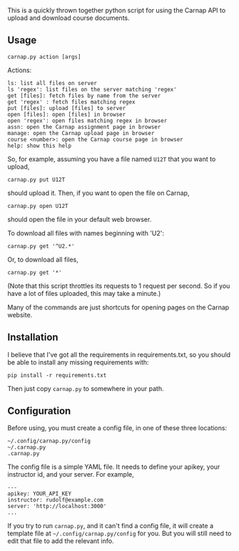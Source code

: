 This is a quickly thrown together python script for using the Carnap API to
upload and download course documents.

## Usage

    carnap.py action [args]

Actions:

    ls: list all files on server 
    ls 'regex': list files on the server matching 'regex'
    get [files]: fetch files by name from the server
    get 'regex' : fetch files matching regex
    put [files]: upload [files] to server
    open [files]: open [files] in browser
    open 'regex': open files matching regex in browser
    assn: open the Carnap assignment page in browser
    manage: open the Carnap upload page in browser
    course <number>: open the Carnap course page in browser
    help: show this help

So, for example, assuming you have a file named `U12T` that you want to
upload,

    carnap.py put U12T

should upload it. Then, if you want to open the file on Carnap,

    carnap.py open U12T

should open the file in your default web browser.

To download all files with names beginning with 'U2':

    carnap.py get '^U2.*'

Or, to download all files,

    carnap.py get '*'

(Note that this script throttles its requests to 1 request per second. So if
you have a lot of files uploaded, this may take a minute.)

Many of the commands are just shortcuts for opening pages on the Carnap website.

## Installation

I believe that I've got all the requirements in requirements.txt, so you should be able to install any missing requirements with:

```
pip install -r requirements.txt
```

Then just copy `carnap.py` to somewhere in your path.

## Configuration

Before using, you must create a config file, in one of these three
locations:

    ~/.config/carnap.py/config
    ~/.carnap.py
    .carnap.py

The config file is a simple YAML file. It needs to define your apikey, your instructor id, and your server. For example,

```{.yaml}
---
apikey: YOUR_API_KEY
instructor: rudolf@example.com
server: 'http://localhost:3000'
...
```

If you try to run `carnap.py`, and it can't find a config file, it will
create a template file at `~/.config/carnap.py/config` for you. But you will
still need to edit that file to add the relevant info.


